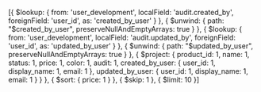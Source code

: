 [{
	$lookup: {
		from: 'user_development',
		localField: 'audit.created_by',
		foreignField: 'user_id',
		as: 'created_by_user'
	}
}, {
	$unwind: {
		path: "$created_by_user",
		preserveNullAndEmptyArrays: true
	}
}, {
	$lookup: {
		from: 'user_development',
		localField: 'audit.updated_by',
		foreignField: 'user_id',
		as: 'updated_by_user'
	}
}, {
	$unwind: {
		path: "$updated_by_user",
		preserveNullAndEmptyArrays: true
	}
}, {
	$project: {
		product_id: 1,
		name: 1,
		status: 1,
		price: 1,
		color: 1,
		audit: 1,
		created_by_user: {
			user_id: 1,
			display_name: 1,
			email: 1
		},
		updated_by_user: {
			user_id: 1,
			display_name: 1,
			email: 1
		}
	}
}, {
	$sort: {
		price: 1
	}
}, {
	$skip: 1
}, {
	$limit: 10
}]